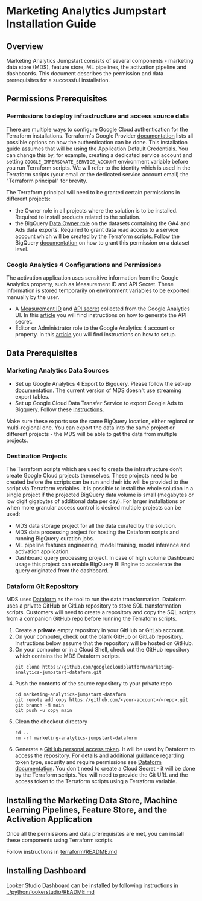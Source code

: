 # Marketing Analytics Jumpstart Installation Guide

## Overview

Marketing Analytics Jumpstart consists of several components - marketing data store (MDS), feature store, ML pipelines,
the activation pipeline and dashboards. This document describes the permission and data prerequisites for a successful installation.

## Permissions Prerequisites

### Permissions to deploy infrastructure and access source data

There are multiple ways to configure Google Cloud authentication for the Terraform installations. Terraform's Google
Provider [documentation](https://registry.terraform.io/providers/hashicorp/google/latest/docs/guides/provider_reference)
lists all possible options on how the authentication can be done. This installation guide assumes that will be using the
Application Default Credentials. You can change this by, for example, creating a dedicated service account and
setting `GOOGLE_IMPERSONATE_SERVICE_ACCOUNT` environment variable before you run Terraform scripts. We will refer to the
identity which is used in the Terraform scripts (your email or the dedicated service account email) the "Terraform
principal" for brevity.

The Terraform principal will need to be granted certain permissions in different projects:

* the Owner role in all projects where the solution is to be installed. Required to install products related to the
  solution.
* the BigQuery [Data Owner role](https://cloud.google.com/bigquery/docs/control-access-to-resources-iam#required_roles)
  on the datasets containing the GA4 and Ads data exports. Required to grant data read access to
  a service account which will be created by the Terraform scripts. Follow the
  BigQuery [documentation](https://cloud.google.com/bigquery/docs/control-access-to-resources-iam#grant_access_to_a_dataset)
  on how to grant this permission on a dataset level.

### Google Analytics 4 Configurations and Permissions

The activation application uses sensitive information from the Google Analytics property, such as Measurement ID and API Secret. These information is stored temporarily on environment variables to be exported manually by the user. 

* A [Measurement ID](https://support.google.com/analytics/answer/12270356?hl=en) and [API secret](https://support.google.com/analytics/answer/9814495?sjid=9902804247343448709-NA) collected from the Google Analytics UI. In this [article](https://support.google.com/analytics/answer/9814495?sjid=9902804247343448709-NA) you will find instructions on how to generate the API secret.
* Editor or Administrator role to the Google Analytics 4 account or property. In this [article](https://support.google.com/analytics/answer/9305587?hl=en#zippy=%2Cgoogle-analytics) you will find instructions on how to setup.

## Data Prerequisites

### Marketing Analytics Data Sources

* Set up Google Analytics 4 Export to Bigquery. Please follow the
  set-up [documentation](https://support.google.com/analytics/answer/9358801?hl=en). The current version of MDS doesn't
  use streaming export tables.
* Set up Google Cloud Data Transfer Service to export Google Ads to Bigquery. Follow
  these [instructions](https://cloud.google.com/bigquery/docs/google-ads-transfer).

Make sure these exports use the same BigQuery location, either regional or multi-regional one. You can export the data
into the same project or different projects - the MDS will be able to get the data from multiple projects.

### Destination Projects

The Terraform scripts which are used to create the infrastructure don’t create Google Cloud projects themselves. These
projects need to be created before the scripts can be run and their ids will be provided to the script via Terraform
variables. It is possible to install the whole solution in a single project if the projected BigQuery data volume is
small (megabytes or low digit gigabytes of additional data per day). For larger installations or when more granular
access control is desired multiple projects can be used:

* MDS data storage project for all the data curated by the solution.
* MDS data processing project for hosting the Dataform scripts and running BigQuery curation jobs.
* ML pipeline features engineering, model training, model inference and activation application.
* Dashboard query processing project. In case of high volume Dashboard usage this project can enable BigQuery BI Engine
  to
  accelerate the query originated from the dashboard.

### Dataform Git Repository

MDS uses [Dataform](https://cloud.google.com/dataform) as the tool to run the data transformation. Dataform uses a
private GitHub or GitLab repository to store SQL transformation scripts. Customers will need to create a repository and
copy the SQL scripts from a companion GitHub repo before running the Terraform scripts.

1. Create a **private** empty repository in your GitHub or GitLab account.
2. On your computer, check out the blank GitHub or GitLab repository. Instructions below assume that the repository
   will be hosted on GitHub.
3. On your computer or in a Cloud Shell, check out the GitHub repository which contains the MDS Dataform scripts.
    ```
    git clone https://github.com/googlecloudplatform/marketing-analytics-jumpstart-dataform.git
    ```
4. Push the contents of the source repository to your private repo
    ```
   cd marketing-analytics-jumpstart-dataform
   git remote add copy https://github.com/<your-account>/<repo>.git
   git branch -M main
   git push -u copy main
    ```
5. Clean the checkout directory
   ```shell
   cd ..
   rm -rf marketing-analytics-jumpstart-dataform
   ```
6. Generate a [GitHub personal access token](https://cloud.google.com/dataform/docs/connect-repository#connect-https). It will be used by Dataform to access the repository. For details and
   additional guidance regarding token type, security and require permissions
   see [Dataform documentation](https://cloud.google.com/dataform/docs/connect-repository#create-secret). You don't need
   to create a Cloud Secret - it will be done by the Terraform scripts. You will need to provide the Git URL and the
   access token to the Terraform scripts using a Terraform variable.

## Installing the Marketing Data Store, Machine Learning Pipelines, Feature Store, and the Activation Application

Once all the permissions and data prerequisites are met, you can install these components using Terraform scripts.

Follow instructions in [terraform/README.md](terraform/README.md)

## Installing Dashboard

Looker Studio Dashboard can be installed by following instructions
in [../python/lookerstudio/README.md](../python/lookerstudio/README.md)
